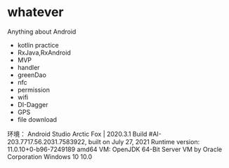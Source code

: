 # whatever

Anything about Android 

- kotlin practice
- RxJava,RxAndroid
- MVP
- handler
- greenDao
- nfc
- permission
- wifi
- DI-Dagger
- GPS
- file download




环境：
Android Studio Arctic Fox | 2020.3.1
Build #AI-203.7717.56.2031.7583922, built on July 27, 2021
Runtime version: 11.0.10+0-b96-7249189 amd64
VM: OpenJDK 64-Bit Server VM by Oracle Corporation
Windows 10 10.0





